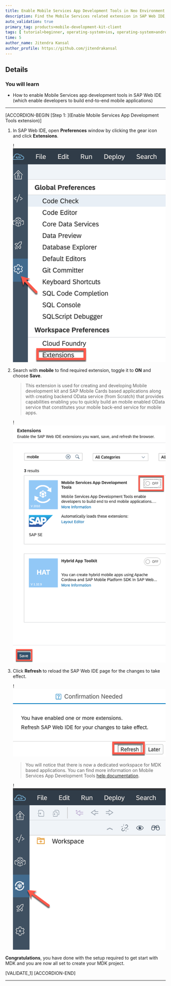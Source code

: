 ```yaml
---
title: Enable Mobile Services App Development Tools in Neo Environment
description: Find the Mobile Services related extension in SAP Web IDE, enable it, save it, and refresh the browser.
auto_validation: true
primary_tag: products>mobile-development-kit-client
tags: [ tutorial>beginner, operating-system>ios, operating-system>android, topic>mobile, products>sap-cloud-platform, products>mobile-development-kit-client, software-product-function>sap-cloud-platform-mobile-services, tutorials>license ]
time: 5
author_name: Jitendra Kansal
author_profile: https://github.com/jitendrakansal
---
```


## Details
### You will learn
  - How to enable Mobile Services app development tools in SAP Web IDE (which enable developers to build end-to-end mobile applications)

---

[ACCORDION-BEGIN [Step 1: ](Enable Mobile Services App Development Tools extension)]

1. In SAP Web IDE, open **Preferences** window by clicking the gear icon and click **Extensions**.

    !![MDK](img_005.png)

2. Search with **mobile** to find required extension, toggle it to **ON** and choose **Save**.

    >This extension is used for creating and developing Mobile development kit and SAP Mobile Cards based applications along with creating backend OData service (from Scratch) that provides capabilities enabling you to quickly build an mobile enabled OData service that constitutes your mobile back-end service for mobile apps.  

    !![MDK](img_006.png)

3. Click **Refresh** to reload the SAP Web IDE page for the changes to take effect.

    !![MDK](img_007.png)

    >You will notice that there is now a dedicated workspace for MDK based applications. You can find more information on Mobile Services App Development Tools [help documentation](https://help.sap.com/doc/f53c64b93e5140918d676b927a3cd65b/Cloud/en-US/docs-en/guides/getting-started/mdk/webide.html).

    !![MDK](img_008.png)

**Congratulations**, you have done with the setup required to get start with MDK and you are now all set to create your MDK project.

[VALIDATE_1]
[ACCORDION-END]

---
